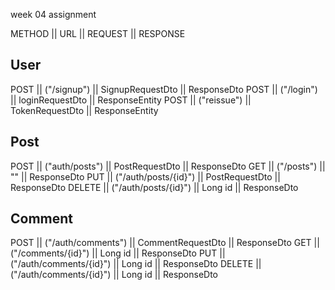 week 04 assignment

METHOD || URL || REQUEST || RESPONSE

<h2>User</h2>

POST || ("/signup") || SignupRequestDto || ResponseDto
POST || ("/login") || loginRequestDto || ResponseEntity
POST || ("reissue") || TokenRequestDto || ResponseEntity

<h2>Post</h2>

POST || ("auth/posts") || PostRequestDto || ResponseDto
GET || ("/posts") || "" || ResponseDto
PUT || ("/auth/posts/{id}") || PostRequestDto || ResponseDto
DELETE || ("/auth/posts/{id}") || Long id || ResponseDto


<h2>Comment</h2>

POST || ("/auth/comments") || CommentRequestDto || ResponseDto
GET || ("/comments/{id}") || Long id || ResponseDto
PUT || ("/auth/comments/{id}") || Long id || ResponseDto
DELETE || ("/auth/comments/{id}") || Long id || ResponseDto
